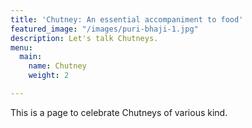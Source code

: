 ```yaml
---
title: 'Chutney: An essential accompaniment to food'
featured_image: "/images/puri-bhaji-1.jpg"
description: Let's talk Chutneys.
menu:
  main:
    name: Chutney
    weight: 2

---
```

This is a page to celebrate Chutneys of various kind.